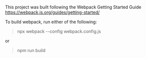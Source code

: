 This project was built following the Webpack Getting Started Guide https://webpack.js.org/guides/getting-started/

To build webpack, run either of the following:  
>npx webpack --config webpack.config.js  

or  

>npm run build

